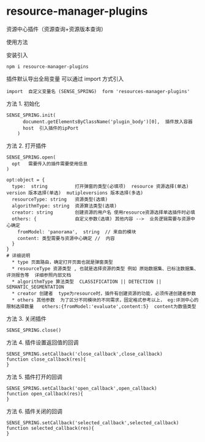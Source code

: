 # resource-manager-plugins

资源中心插件（资源查询+资源版本查询）

使用方法

安装引入

```
npm i resource-manager-plugins
```

插件默认导出全局变量 可以通过 import 方式引入

```
import  自定义变量名 (SENSE_SPRING)  form 'resources-manager-plugins'
```

方法 1. 初始化

```
SENSE_SPRING.init(
      document.getElementsByClassName('plugin_body')[0],  插件放入容器
      host  引入插件的ipPort
    )
```

方法 2. 打开插件

```
SENSE_SPRING.open(
  opt   需要传入的插件需要使用信息
)

opt:object = {
  type:  string          打开弹窗的类型(必填项)  resource 资源选择(单选)   version 版本选择(单选)  mutipleversions 版本选择(多选)
  resourceType: string   资源类型(选填) 
  algorithmType: string  资源算法类型(选填) 
  creator: string        创建资源的用户名 使用resource资源选择单选插件时必填
  others: {              自定义参数(选填) 其他内容 -->  业务逻辑需要与资源中心确定
    fromModel: 'panorama',  string  // 来自的模块  
    content: 类型需要与资源中心确定 //  内容
  }       
}
# 详细说明
  * type 页面路由，确定打开页面也就是弹窗类型
  * resourceType 资源类型 , 也就是选择资源的类型 例如 原始数据集、已标注数据集、评测报告等  详细参照内部文档
  * algorithmType 算法类型  CLASSIFICATION || DETECTION || SEMANTIC_SEGMENTATION 
  * creator 创建者  type为resource时，插件有创建资源的功能，必须传递创建者参数
  * others 其他参数  为了区分不同模块的不同需求，固定格式参考以上， eg:评测中心的限制选择数量   others:{fromModel:'evaluate',content:5}  content为数值类型
```

方法 3. 关闭插件

```
SENSE_SPRING.close()
```

方法 4. 插件设置返回值的回调

```
SENSE_SPRING.setCallback('close_callback',close_callback)
function close_callback(res){
}
```

方法 5. 插件打开的回调

```
SENSE_SPRING.setCallback('open_callback',open_callback)
function open_callback(res){
}
```

方法 6. 插件关闭的回调

```
SENSE_SPRING.setCallback('selected_callback',selected_callback)
function selected_callback(res){
}
```
